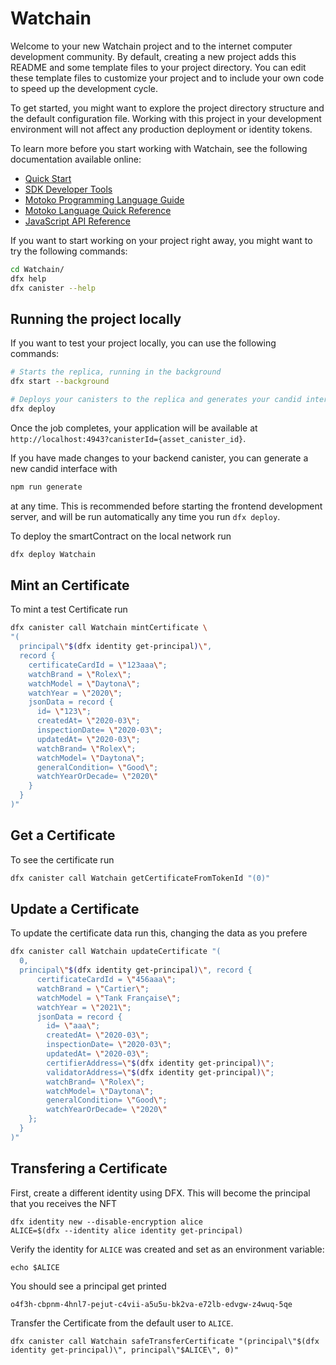 # Watchain

Welcome to your new Watchain project and to the internet computer development community. By default, creating a new project adds this README and some template files to your project directory. You can edit these template files to customize your project and to include your own code to speed up the development cycle.

To get started, you might want to explore the project directory structure and the default configuration file. Working with this project in your development environment will not affect any production deployment or identity tokens.

To learn more before you start working with Watchain, see the following documentation available online:

- [Quick Start](https://internetcomputer.org/docs/current/developer-docs/quickstart/hello10mins)
- [SDK Developer Tools](https://internetcomputer.org/docs/current/developer-docs/build/install-upgrade-remove)
- [Motoko Programming Language Guide](https://internetcomputer.org/docs/current/developer-docs/build/cdks/motoko-dfinity/motoko/)
- [Motoko Language Quick Reference](https://internetcomputer.org/docs/current/references/motoko-ref/)
- [JavaScript API Reference](https://erxue-5aaaa-aaaab-qaagq-cai.raw.icp0.io)

If you want to start working on your project right away, you might want to try the following commands:

```bash
cd Watchain/
dfx help
dfx canister --help
```

## Running the project locally

If you want to test your project locally, you can use the following commands:

```bash
# Starts the replica, running in the background
dfx start --background

# Deploys your canisters to the replica and generates your candid interface
dfx deploy
```

Once the job completes, your application will be available at `http://localhost:4943?canisterId={asset_canister_id}`.

If you have made changes to your backend canister, you can generate a new candid interface with

```bash
npm run generate
```

at any time. This is recommended before starting the frontend development server, and will be run automatically any time you run `dfx deploy`.

To deploy the smartContract on the local network run

```bash
dfx deploy Watchain
```

## Mint an Certificate

To mint a test Certificate run

```bash
dfx canister call Watchain mintCertificate \
"(
  principal\"$(dfx identity get-principal)\", 
  record {
    certificateCardId = \"123aaa\";
    watchBrand = \"Rolex\";
    watchModel = \"Daytona\";
    watchYear = \"2020\";
    jsonData = record {
      id= \"123\";
      createdAt= \"2020-03\";
      inspectionDate= \"2020-03\";
      updatedAt= \"2020-03\";
      watchBrand= \"Rolex\";
      watchModel= \"Daytona\";
      generalCondition= \"Good\";
      watchYearOrDecade= \"2020\"
    }
  }
)"
```

## Get a Certificate

To see the certificate run

```bash
dfx canister call Watchain getCertificateFromTokenId "(0)"
```

## Update a Certificate

To update the certificate data run this, changing the data as you prefere

```bash
dfx canister call Watchain updateCertificate "(
  0, 
  principal\"$(dfx identity get-principal)\", record {
      certificateCardId = \"456aaa\";
      watchBrand = \"Cartier\";
      watchModel = \"Tank Française\";
      watchYear = \"2021\";
      jsonData = record {
        id= \"aaa\";
        createdAt= \"2020-03\";
        inspectionDate= \"2020-03\";
        updatedAt= \"2020-03\";
        certifierAddress=\"$(dfx identity get-principal)\";
        validatorAddress=\"$(dfx identity get-principal)\";
        watchBrand= \"Rolex\";
        watchModel= \"Daytona\";
        generalCondition= \"Good\";
        watchYearOrDecade= \"2020\"
    };
  }
)"
```

## Transfering a Certificate

First, create a different identity using DFX. This will become the principal that you receives the NFT

```
dfx identity new --disable-encryption alice
ALICE=$(dfx --identity alice identity get-principal)
```

Verify the identity for `ALICE` was created and set as an environment variable:
```
echo $ALICE
```

You should see a principal get printed
```
o4f3h-cbpnm-4hnl7-pejut-c4vii-a5u5u-bk2va-e72lb-edvgw-z4wuq-5qe
```

Transfer the Certificate from the default user to `ALICE`. 

```
dfx canister call Watchain safeTransferCertificate "(principal\"$(dfx identity get-principal)\", principal\"$ALICE\", 0)"
```